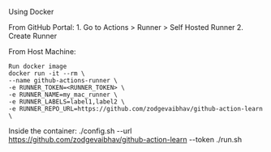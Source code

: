 Using Docker

From GitHub Portal:
    1. Go to Actions > Runner > Self Hosted Runner
    2. Create Runner

From Host Machine:

    Run docker image
    docker run -it --rm \
    --name github-actions-runner \
    -e RUNNER_TOKEN=<RUNNER_TOKEN> \
    -e RUNNER_NAME=my_mac_runner \
    -e RUNNER_LABELS=label1,label2 \
    -e RUNNER_REPO_URL=https://github.com/zodgevaibhav/github-action-learn \


Inside the container:
    ./config.sh --url https://github.com/zodgevaibhav/github-action-learn --token <TOKEN>
    ./run.sh